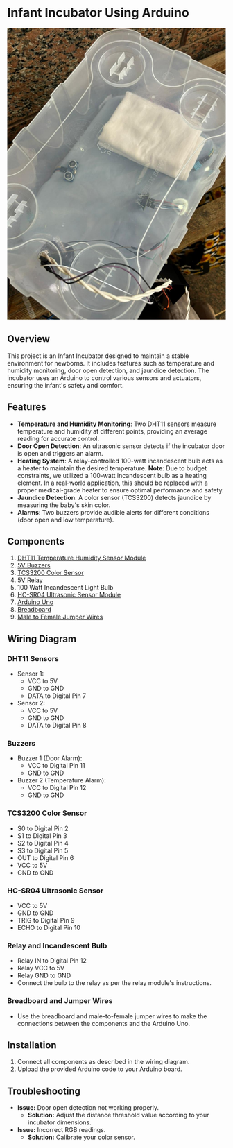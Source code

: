 # Infant Incubator Using Arduino
![Infant Incubator](Image/Incubator.jpeg)

## Overview

This project is an Infant Incubator designed to maintain a stable environment for newborns. It includes features such as temperature and humidity monitoring, door open detection, and jaundice detection. The incubator uses an Arduino to control various sensors and actuators, ensuring the infant's safety and comfort.

## Features

- **Temperature and Humidity Monitoring**: Two DHT11 sensors measure temperature and humidity at different points, providing an average reading for accurate control.
- **Door Open Detection**: An ultrasonic sensor detects if the incubator door is open and triggers an alarm.
- **Heating System**: A relay-controlled 100-watt incandescent bulb acts as a heater to maintain the desired temperature. **Note**: Due to budget constraints, we utilized a 100-watt incandescent bulb as a heating element. In a real-world application, this should be replaced with a proper medical-grade heater to ensure optimal performance and safety.
- **Jaundice Detection**: A color sensor (TCS3200) detects jaundice by measuring the baby's skin color.
- **Alarms**: Two buzzers provide audible alerts for different conditions (door open and low temperature).

## Components

1. [DHT11 Temperature Humidity Sensor Module](https://store.fut-electronics.com/collections/temperature-humidity/products/temperature-amp-humidity-sensor-module)
2. [5V Buzzers](https://store.fut-electronics.com/products/buzzer-5v)
3. [TCS3200 Color Sensor](https://free-electronic.com/product/color-sensor-module-tcs3200-tcs230/)
4. [5V Relay](https://www.ram-e-shop.com/ar/shop/kit-sla-30a-1relay-1-output-relay-30a-module-works-on-5v-signal-sku-sla30-7643)
5. 100 Watt Incandescent Light Bulb
6. [HC-SR04 Ultrasonic Sensor Module](https://store.fut-electronics.com/products/ultrasonic-sensor-module)
7. [Arduino Uno](https://store.fut-electronics.com/collections/arduino-boards/products/uno-r3-clone)
8. [Breadboard](https://store.fut-electronics.com/collections/boards/products/breadboard-840-pin)
9. [Male to Female Jumper Wires](https://store.fut-electronics.com/products/male-female-jumper-wire-400-mm)

## Wiring Diagram

### DHT11 Sensors
- Sensor 1: 
  - VCC to 5V
  - GND to GND
  - DATA to Digital Pin 7
- Sensor 2:
  - VCC to 5V
  - GND to GND
  - DATA to Digital Pin 8

### Buzzers
- Buzzer 1 (Door Alarm):
  - VCC to Digital Pin 11
  - GND to GND
- Buzzer 2 (Temperature Alarm):
  - VCC to Digital Pin 12
  - GND to GND

### TCS3200 Color Sensor
- S0 to Digital Pin 2
- S1 to Digital Pin 3
- S2 to Digital Pin 4
- S3 to Digital Pin 5
- OUT to Digital Pin 6
- VCC to 5V
- GND to GND

### HC-SR04 Ultrasonic Sensor
- VCC to 5V
- GND to GND
- TRIG to Digital Pin 9
- ECHO to Digital Pin 10

### Relay and Incandescent Bulb
- Relay IN to Digital Pin 12
- Relay VCC to 5V
- Relay GND to GND
- Connect the bulb to the relay as per the relay module's instructions.

### Breadboard and Jumper Wires
- Use the breadboard and male-to-female jumper wires to make the connections between the components and the Arduino Uno.

## Installation

1. Connect all components as described in the wiring diagram.
2. Upload the provided Arduino code to your Arduino board.
## Troubleshooting

- **Issue:** Door open detection not working properly.
  - **Solution:** Adjust the distance threshold value according to your incubator dimensions.
- **Issue:** Incorrect RGB readings.
  - **Solution:** Calibrate your color sensor.

